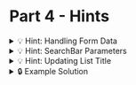 # Part 4 - Hints

<details>
<summary>💡 Hint: Handling Form Data </summary>

Remember how to get data from a form. You can use either `new FormData` or select the value from the input form directly.

```js
function handleSubmit(event) {
  //...
  const data = new FormData(event.target);
  //...
  const inputValue = event.target.elements.inputName.value;
}
```

</details>

<details>
<summary>💡 Hint: SearchBar Parameters</summary>

Which parameters does your Search Bar Component need? Where do you need to store the search query and fetch the data?

```js
function SearchBar({onSubmit}) {
  //...
  return <form onSubmit={onSubmit}>
}
```

</details>

<details>
<summary>💡 Hint: Updating List Title</summary>

There are many ways to dynamically update the AlbumList Title. One might to use a "hasBeenSearched" or "pageState" state which indicates whether a user has submitted the form:

```js
function App({onSubmit}) {
  const [hasSearched,setHasSearched] = useState(false);

  return (
    //...
    <AlbumList title={hasSearched ? 'Results' : 'Featured'} albums={...}>
  )
}
```

```js
function App({onSubmit}) {
  const [pageState,setPageState] = useState("FEATURED");

  return (
    //...
    <AlbumList title={pageState === "SEARCHED" ? 'Results' : 'Featured'} albums={...}>
  )
}
```

</details>

<details>
<summary>🔒 Example Solution </summary>
Only check this solution after giving this part a good try!

[🔗 Part 4 Example Solution](https://github.com/wd-bootcamp/web-react-recap-project-solution/tree/part-4)

</details>
